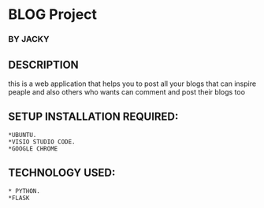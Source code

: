 # BLOG Project
### BY **JACKY**
## DESCRIPTION
this is a web application that helps you to post all your blogs that can inspire peaple and also others who wants can comment and post their blogs too

## SETUP INSTALLATION REQUIRED:

	*UBUNTU.
	*VISIO STUDIO CODE.	
    *GOOGLE CHROME

## TECHNOLOGY USED:
    * PYTHON.
    *FLASK
    